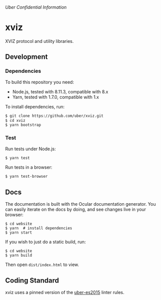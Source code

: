 *Uber Confidential Information*

# xviz

XVIZ protocol and utility libraries.

## Development

### Dependencies

To build this repository you need:

 - Node.js, tested with 8.11.3, compatible with 8.x
 - Yarn, tested with 1.7.0, compatible with 1.x

To install dependencies, run:

```bash
$ git clone https://github.com/uber/xviz.git
$ cd xviz
$ yarn bootstrap
```

### Test

Run tests under Node.js:

```bash
$ yarn test
```

Run tests in a browser:

```bash
$ yarn test-browser
```

## Docs

The documentation is built with the Ocular documentation generator. You can easily iterate on the docs by doing, and see changes live in your browser:

```
$ cd website
$ yarn  # install dependencies
$ yarn start
```

If you wish to just do a static build, run:

```
$ cd website
$ yarn build
```

Then open `dist/index.html` to view.


## Coding Standard

xviz uses a pinned version of the [uber-es2015](https://www.npmjs.com/package/eslint-config-uber-es2015) linter rules.

